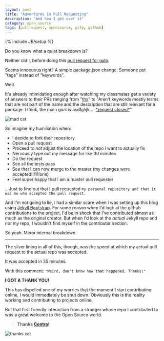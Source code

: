 ```yaml
---
layout: post
title: "Adventures in Pull Requesting"
description: "And how I got over it"
category: open_source
tags: [pullrequest, opensource, gulp, github]
---
```

{% include JB/setup %}


Do you know what a quiet breakdown is?

Neither did I, before doing this [pull request for gulp](https://github.com/gulpjs/gulp/pull/1894).

Seems innocuous right? A simple package.json change. Someone put "tags" instead of "keywords".

Well.

It's already intimidating enough after watching my classmates get a variety of answers to their PRs ranging from "[thx](https://github.com/johnpapa/vscode-angular2-snippets/pull/28)" to "Aren't keywords mostly terms that are not part of the name and the description that are still relevant for a package. 
I think, the main goal is asdfghjk.... [*request closed\*](https://github.com/bootprint/customize-write-files/pull/4)" 

![mad cat](http://www.stickersort.com/wp-content/uploads/2014/12/663Sortlist-Facebook-Stickers.png)

So imagine my humiliation when:

* I decide to fork their repository
* Open a pull request
* Proceed to *not* adjust the location of the repo I want to actually fix
* Nervously type out my message for like 30 minutes
* Do the request
* See all the tests pass
* See that I can now merge to the master (my changes were accepted!!!11!one)
* Feel super happy that I am a master pull requester

...Just to find out that I pull requested `my personal repository and that it was me who accepted the pull request.`


And I'm not going to lie, I had a similar scare when I was setting up this blog using [Jekyll Bootstrap](http://jekyllbootstrap.com/). For some reason when I'd look at the github contributions to the project, I'd be in shock that I've contributed almost as much as the original creator. But when I'd look at the *actual* Jekyll repo and *not* my repo, I wouldn't find myself in the contributor section.

So yeah. Minor internal breakdown. 


***

The silver lining in all of this, though, was the speed at which my actual pull request to the actual repo was accepted. 

It was accepted in 35 minutes. 

With this comment: 
`"Weird, don't know how that happened. Thanks!"`


**I GOT A THANK YOU!** 

This has dispelled one of my worries that the moment I start contributing online, I would immediately be shut down. Obviously this is the reality working and contributing to projects online. 

But that first friendly interaction from a stranger whose repo I contributed to was a great welcome to the Open Source world. 

>**Thanks [Contra](https://github.com/contra)!**


![thanks cat](http://2.bp.blogspot.com/-IBLr-Oxlyb8/UsfI6ZqOGeI/AAAAAAAAJUE/VT1OQiuq07I/s1600/Pusheen10.png)

